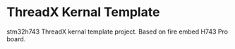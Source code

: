 # ThreadX Kernal Template
 stm32h743 ThreadX kernal template project. Based on fire embed H743 Pro board.

